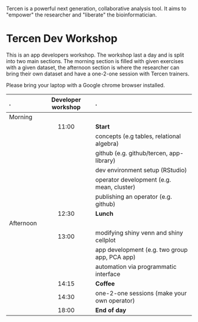 Tercen is a powerful next generation, collaborative analysis tool. It aims to "empower" the researcher and "liberate" the bioinformatician.

# Tercen Dev Workshop

This is an app developers workshop. The workshop last a day and is split into two main sections. The morning section is filled with given exercises with a given dataset, the afternoon section is where the researcher can bring their own dataset and have a one-2-one session with Tercen trainers.

Please bring your laptop with a Google chrome browser installed.


|  .        |  __Developer workshop__ |  .
| :---      | :---: | :---
| Morning   |       |
|           | 11:00 | __Start__
|           |       | concepts (e.g tables, relational algebra)
|           |       | github (e.g. github/tercen, app-library)
|           |       | dev environment setup (RStudio)
|           |       | operator development (e.g. mean, cluster)
|           |       | publishing an operator (e.g. github)
|           | 12:30 | __Lunch__
| Afternoon |       |
|           | 13:00 | modifying shiny venn and shiny cellplot
|           |       | app development (e.g. two group app, PCA app)
|           |       | automation via programmatic interface
|           | 14:15 | __Coffee__
|           | 14:30 | one-2-one sessions (make your own operator)
|           | 18:00 | __End of day__ 
